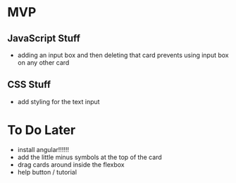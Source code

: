 # MVP

## JavaScript Stuff
- adding an input box and then deleting that card prevents using input box on any other card
## CSS Stuff
- add styling for the text input


# To Do Later
- install angular!!!!!!
- add the little minus symbols at the top of the card
- drag cards around inside the flexbox
- help button / tutorial